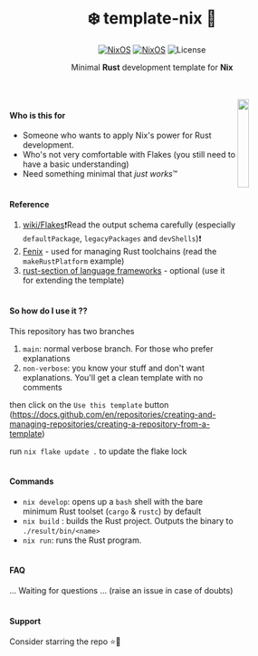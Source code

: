 <div align=center>

# ❄️ template-nix 🦀

[![NixOS](https://img.shields.io/badge/Made_for-Rust-orange.svg?logo=rust)](https://nixos.org) [![NixOS](https://img.shields.io/badge/Flakes-Nix-informational.svg?logo=nixos)](https://nixos.org) ![License](https://img.shields.io/github/license/helium18/template-nix) 

Minimal **Rust** development template for **Nix**

</div>

<br><br>
<img src="https://upload.wikimedia.org/wikipedia/commons/thumb/2/20/Rustacean-orig-noshadow.svg/768px-Rustacean-orig-noshadow.svg.png?20220509231635" align="right" width="20%">
#### Who is this for 
- Someone who wants to apply Nix's power for Rust development.
- Who's not very comfortable with Flakes (you still need to have a basic understanding)
- Need something minimal that *just works*™
<br><br>
#### Reference
1. [wiki/Flakes](https://nixos.wiki/wiki/Flakes)❗Read the output schema carefully (especially `defaultPackage`, `legacyPackages` and `devShells`)❗
2. [Fenix](https://github.com/nix-community/fenix) - used for managing Rust toolchains (read the `makeRustPlatform` example)
3. [rust-section of language frameworks](https://github.com/NixOS/nixpkgs/blob/master/doc/languages-frameworks/rust.section.md#cargo-features-cargo-features) - optional (use it for extending the template)
<br><br>
#### So how do I use it ??
This repository has two branches
1. `main`: normal verbose branch. For those who prefer explanations
2. `non-verbose`: you know your stuff and don't want explanations. You'll get a clean template with no comments

then click on the `Use this template` button (https://docs.github.com/en/repositories/creating-and-managing-repositories/creating-a-repository-from-a-template)

run `nix flake update .` to update the flake lock
<br><br>
#### Commands 
- `nix develop`: opens up a `bash` shell with the bare minimum Rust toolset (`cargo` & `rustc`) by default
- `nix build` : builds the Rust project. Outputs the binary to `./result/bin/<name>`
- `nix run`: runs the Rust program.
<br><br>
#### FAQ
... Waiting for questions ... (raise an issue in case of doubts)
<br><br>
#### Support 
Consider starring the repo ⭐🦀
